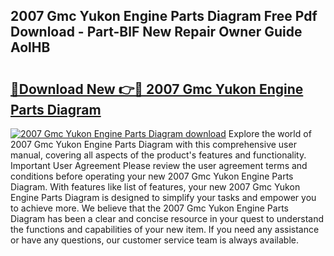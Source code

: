 ## 2007 Gmc Yukon Engine Parts Diagram Free Pdf Download - Part-BlF New Repair Owner Guide AolHB

# <h2><a href="http://dfnyzl.blite.top/?on=2007+Gmc+Yukon+Engine+Parts+Diagram">🔗Download New 👉🔴 2007 Gmc Yukon Engine Parts Diagram</a></h2>

[![2007 Gmc Yukon Engine Parts Diagram download](https://i.imgur.com/lujVjoI.png)](http://dfnyzl.blite.top/?on=2007+Gmc+Yukon+Engine+Parts+Diagram)
Explore the world of 2007 Gmc Yukon Engine Parts Diagram with this comprehensive user manual, covering all aspects of the product's features and functionality. Important User Agreement Please review the user agreement terms and conditions before operating your new 2007 Gmc Yukon Engine Parts Diagram. With features like list of features, your new 2007 Gmc Yukon Engine Parts Diagram is designed to simplify your tasks and empower you to achieve more. We believe that the 2007 Gmc Yukon Engine Parts Diagram has been a clear and concise resource in your quest to understand the functions and capabilities of your new item. If you need any assistance or have any questions, our customer service team is always available.

